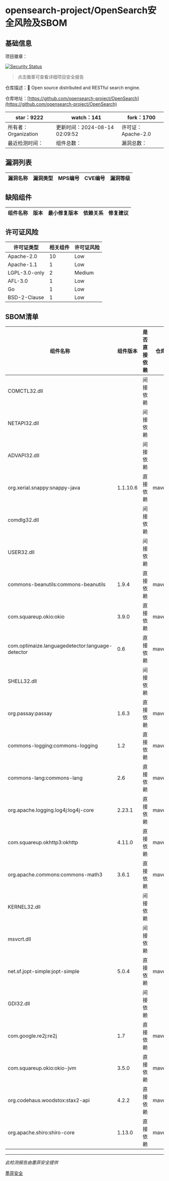 # opensearch-project/OpenSearch安全风险及SBOM

## 基础信息

项目徽章：

[![Security Status](https://www.murphysec.com/platform3/v31/badge/1823422339642732544.svg)](https://www.murphysec.com/console/report/1694410234801250304/1823422339642732544)

> 点击徽章可查看详细项目安全报告

仓库描述：🔎 Open source distributed and RESTful search engine.

仓库地址：[https://github.com/opensearch-project/OpenSearch](https://github.com/opensearch-project/OpenSearch)

| star：9222 | watch：141 | fork：1700 |
| ----------- | -------------- | ------------ |
| 所有者：Organization | 更新时间：2024-08-14 02:09:52 | 许可证：Apache-2.0 |
| 最近检测时间： | 组件总数： | 漏洞总数： |




## 漏洞列表

| 漏洞名称 | 漏洞类型 | MPS编号 | CVE编号 | 漏洞等级 |
| ------- | ------ | ------- | ------ | ----- |





## 缺陷组件

| 组件名称 | 版本 | 最小修复版本 | 依赖关系 | 修复建议 |
| -------- | ---- | ------------ | -------- | -------- |





## 许可证风险

| 许可证类型 | 相关组件 | 许可证风险 |
| ---------- | -------- | ---------- |
|Apache-2.0|10|Low|
|Apache-1.1|1|Low|
|LGPL-3.0-only|2|Medium|
|AFL-3.0|1|Low|
|Go|1|Low|
|BSD-2-Clause|1|Low|




## SBOM清单

| 组件名称 | 组件版本 | 是否直接依赖 | 仓库 |
| -------- | -------- | ------------ | ---- |
|COMCTL32.dll||间接依赖||
|NETAPI32.dll||间接依赖||
|ADVAPI32.dll||间接依赖||
|org.xerial.snappy:snappy-java|1.1.10.6|直接依赖|maven|
|comdlg32.dll||间接依赖||
|USER32.dll||间接依赖||
|commons-beanutils:commons-beanutils|1.9.4|直接依赖|maven|
|com.squareup.okio:okio|3.9.0|直接依赖|maven|
|com.optimaize.languagedetector:language-detector|0.6|直接依赖|maven|
|SHELL32.dll||间接依赖||
|org.passay:passay|1.6.3|直接依赖|maven|
|commons-logging:commons-logging|1.2|直接依赖|maven|
|commons-lang:commons-lang|2.6|直接依赖|maven|
|org.apache.logging.log4j:log4j-core|2.23.1|直接依赖|maven|
|com.squareup.okhttp3:okhttp|4.11.0|直接依赖|maven|
|org.apache.commons:commons-math3|3.6.1|直接依赖|maven|
|KERNEL32.dll||间接依赖||
|msvcrt.dll||间接依赖||
|net.sf.jopt-simple:jopt-simple|5.0.4|直接依赖|maven|
|GDI32.dll||间接依赖||
|com.google.re2j:re2j|1.7|直接依赖|maven|
|com.squareup.okio:okio-jvm|3.5.0|直接依赖|maven|
|org.codehaus.woodstox:stax2-api|4.2.2|直接依赖|maven|
|org.apache.shiro:shiro-core|1.13.0|直接依赖|maven|


------

*此检测报告由墨菲安全提供*

[墨菲安全](www.murphysec.com)